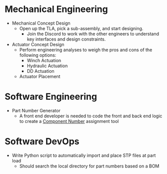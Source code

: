 # Mechanical Engineering
- Mechanical Concept Design
    - Open up the TLA, pick a sub-assembly, and start designing.
        - Join the Discord to work with the other engineers to understand key interfaces and design constraints.
- Actuator Concept Design
    - Perform engineering analyses to weigh the pros and cons of the following options:
        - Winch Actuation
        - Hydraulic Actuation
        - DD Actuation
    - Actuator Placement

# Software Engineering

- Part Number Generator
    - A front end developer is needed to code the front and back end logic to create a [Component Number](../design/componentNaming.md) assignment tool 

# Software DevOps
- Write Python script to automatically import and place STP files at part load
    - Should search the local directory for part numbers based on a BOM

